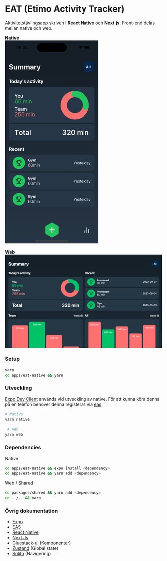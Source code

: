 # EAT (Etimo Activity Tracker)

Aktivitetstävlingsapp skriven i **React Native** och **Next.js**. Front-end delas mellan native och web.

<div style="display: flex; flex-direction: column; align-items: start; gap:16px;">
<div>
<div style="font-weight: 800">Native</div>
<img src="native.png" width="300">
</div>
<div>
<div style="font-weight: 800">Web</div>
<img src="web.png" width="100%">
</div>
</div>

### Setup

```bash
yarn
cd apps/eat-native && yarn
```

### Utveckling

[Expo Dev Client](https://docs.expo.dev/develop/development-builds/introduction/) används vid utveckling av native. För att kunna köra denna på en telefon behöver denna registeras via [eas](https://docs.expo.dev/develop/development-builds/create-a-build/#create-a-build-for-the-device).

```bash
# Native
yarn native

 # Web
yarn web
```

### Dependencies

Native

```bash
cd apps/eat-native && expo install <dependency>
cd apps/eat-native && yarn add <dependency>
```

Web / Shared

```bash
cd packages/shared && yarn add <dependency>
cd ../.. && yarn
```

### Övrig dokumentation

- [Expo](https://docs.expo.dev/)
- [EAS](https://docs.expo.dev/build/introduction/)
- [React Native](https://reactnative.dev/)
- [Next.Js](https://nextjs.org/docs)
- [Gluestack-ui](https://gluestack.io/ui/docs/overview/introduction) (Komponenter)
- [Zustand](https://github.com/pmndrs/zustand) (Global state)
- [Solito](https://solito.dev/) (Navigering)
